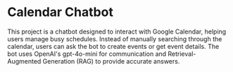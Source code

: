 # Calendar Chatbot

This project is a chatbot designed to interact with Google Calendar, helping users manage busy schedules. Instead of manually searching through the calendar, users can ask the bot to create events or get event details. The bot uses OpenAI's gpt-4o-mini for communication and Retrieval-Augmented Generation (RAG) to provide accurate answers.
